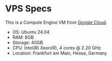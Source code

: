# VPS Specs

This is a Compute Engine VM from [Google Cloud](https://cloud.google.com/).

* OS: Ubuntu 24.04
* RAM: 8GB
* Storage: 40GB
* CPU: Intel(R) Xeon(R), 4 cores @ 2.20 GHz
* Location: Frankfurt am Main, Hesse, Germany
